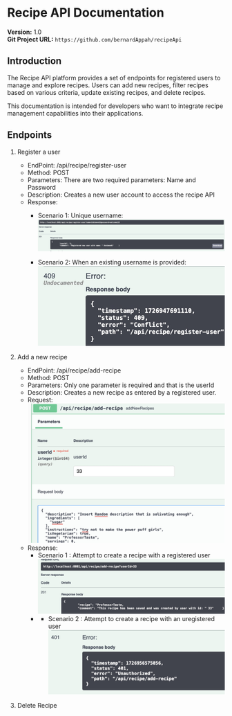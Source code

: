 # Recipe API Documentation

**Version:** 1.0  
**Git Project URL:** `https://github.com/bernardAppah/recipeApi`

## Introduction
The Recipe API platform provides a set of endpoints for registered users to manage and explore recipes. Users can add new recipes, filter recipes based on various criteria, update existing recipes, and delete recipes.

This documentation is intended for developers who want to integrate recipe management capabilities into their applications.

## Endpoints
1. Register a user
   - EndPoint: /api/recipe/register-user
   - Method: POST
   - Parameters: There are two required parameters: Name and Password
   - Description: Creates a new user account to access the recipe API
   - Response:
     + Scenario 1: Unique username:
       ![Scenario1](./RegisteredUser1.jpg)

     + Scenario 2: When an existing username is provided:
       ![Scenario2](./RegisteredUser2.jpg)

2. Add a new recipe
    - EndPoint: /api/recipe/add-recipe
    - Method: POST
    - Parameters: Only one parameter is required and that is the userId
    - Description: Creates a new recipe as entered by a registered user.
    - Request:
        ![SampleRequest](./AddRecipeRequestHappyFlow.jpg)
    - Response:
        + Scenario 1 : Attempt to create a recipe with a registered user
          ![HappyFlow](./AddRecipeResponseHappy.jpg)
        + + Scenario 2 : Attempt to create a recipe with an uregistered user
          ![NonHappyFlow](./AddRecipeResponseNonHappy.jpg)

3. Delete Recipe

```

```

